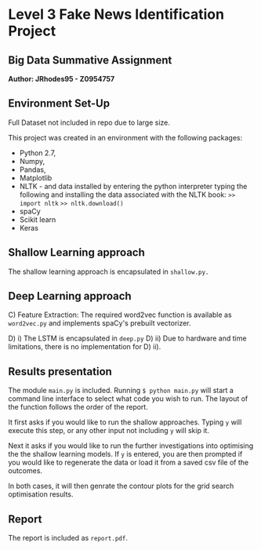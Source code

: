 # Level 3 Fake News Identification Project
## Big Data Summative Assignment

**Author: JRhodes95 - Z0954757**

## Environment Set-Up
Full Dataset not included in repo due to large size.

This project was created in an environment with the following packages:
* Python 2.7,
* Numpy,
* Pandas,
* Matplotlib
* NLTK - and data installed by entering the python interpreter typing the following and installing the data associated with the NLTK book:
`>> import nltk`
`>> nltk.download()`
* spaCy
* Scikit learn
* Keras

## Shallow Learning approach
The shallow learning approach is encapsulated in `shallow.py.`

## Deep Learning approach
C) Feature Extraction:
The required word2vec function is available as `word2vec.py` and implements spaCy's prebuilt vectorizer.

D) i) The LSTM is encapsulated in `deep.py`
D) ii) Due to hardware and time limitations, there is no implementation for D) ii).

## Results presentation
The module `main.py` is included. Running `$ python main.py` will start a command line interface to select what code you wish to run. The layout of the function follows the order of the report.

It first asks if you would like to run the shallow approaches. Typing `y` will execute this step, or any other input not including `y` will skip it.

Next it asks if you would like to run the further investigations into optimising the the shallow learning models. If `y` is entered, you are then prompted if you would like to regenerate the data or load it from a saved csv file of the outcomes.

In both cases, it will then genrate the contour plots for the grid search optimisation results.

## Report
The report is included as `report.pdf`.
